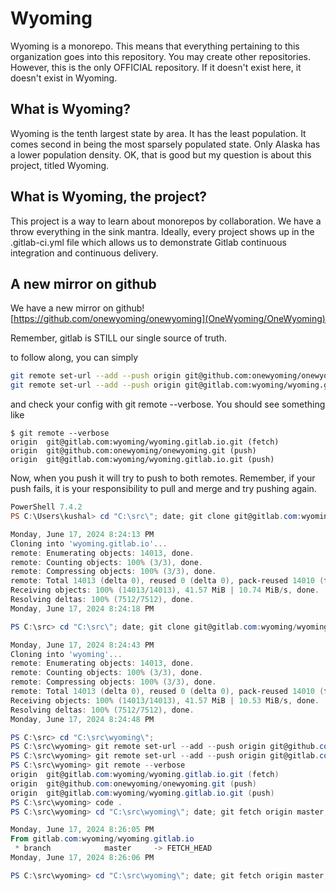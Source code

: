 # Wyoming

Wyoming is a monorepo. 
This means that everything pertaining to this organization goes into this repository. 
You may create other repositories. 
However, this is the only OFFICIAL repository. 
If it doesn't exist here, it doesn't exist in Wyoming. 

## What is Wyoming?
Wyoming is the tenth largest state by area. It has the least population. 
It comes second in being the most sparsely populated state. 
Only Alaska has a lower population density. 
OK, that is good but my question is about this project, titled Wyoming. 

## What is Wyoming, the project?

This project is a way to learn about monorepos by collaboration. 
We have a throw everything in the sink mantra. 
Ideally, every project shows up in the .gitlab-ci.yml file 
which allows us to demonstrate Gitlab continuous integration and continuous delivery. 

## A new mirror on github 

We have a new mirror on github! 
[https://github.com/onewyoming/onewyoming](OneWyoming/OneWyoming)

Remember, gitlab is STILL our single source of truth. 

to follow along, you can simply 

```sh
git remote set-url --add --push origin git@github.com:onewyoming/onewyoming.git
git remote set-url --add --push origin git@gitlab.com:wyoming/wyoming.gitlab.io.git
``` 

and check your config with git remote --verbose. You should see something like 

```
$ git remote --verbose
origin  git@gitlab.com:wyoming/wyoming.gitlab.io.git (fetch)
origin  git@github.com:onewyoming/onewyoming.git (push)
origin  git@gitlab.com:wyoming/wyoming.gitlab.io.git (push)
```

Now, when you push it will try to push to both remotes. 
Remember, if your push fails, 
it is your responsibility to pull and merge and try pushing again. 

```powershell
PowerShell 7.4.2
PS C:\Users\kushal> cd "C:\src\"; date; git clone git@gitlab.com:wyoming/wyoming.gitlab.io.git; date;

Monday, June 17, 2024 8:24:13 PM
Cloning into 'wyoming.gitlab.io'...
remote: Enumerating objects: 14013, done.
remote: Counting objects: 100% (3/3), done.
remote: Compressing objects: 100% (3/3), done.
remote: Total 14013 (delta 0), reused 0 (delta 0), pack-reused 14010 (from 1)
Receiving objects: 100% (14013/14013), 41.57 MiB | 10.74 MiB/s, done.
Resolving deltas: 100% (7512/7512), done.
Monday, June 17, 2024 8:24:18 PM

PS C:\src> cd "C:\src\"; date; git clone git@gitlab.com:wyoming/wyoming.gitlab.io.git wyoming; date;

Monday, June 17, 2024 8:24:43 PM
Cloning into 'wyoming'...
remote: Enumerating objects: 14013, done.
remote: Counting objects: 100% (3/3), done.
remote: Compressing objects: 100% (3/3), done.
remote: Total 14013 (delta 0), reused 0 (delta 0), pack-reused 14010 (from 1)
Receiving objects: 100% (14013/14013), 41.57 MiB | 10.53 MiB/s, done.
Resolving deltas: 100% (7512/7512), done.
Monday, June 17, 2024 8:24:48 PM

PS C:\src> cd "C:\src\wyoming\";
PS C:\src\wyoming> git remote set-url --add --push origin git@github.com:onewyoming/onewyoming.git
PS C:\src\wyoming> git remote set-url --add --push origin git@gitlab.com:wyoming/wyoming.gitlab.io.git
PS C:\src\wyoming> git remote --verbose
origin  git@gitlab.com:wyoming/wyoming.gitlab.io.git (fetch)
origin  git@github.com:onewyoming/onewyoming.git (push)
origin  git@gitlab.com:wyoming/wyoming.gitlab.io.git (push)
PS C:\src\wyoming> code .
PS C:\src\wyoming> cd "C:\src\wyoming\"; date; git fetch origin master; date;

Monday, June 17, 2024 8:26:05 PM
From gitlab.com:wyoming/wyoming.gitlab.io
 * branch            master     -> FETCH_HEAD
Monday, June 17, 2024 8:26:06 PM

PS C:\src\wyoming> cd "C:\src\wyoming\"; date; git fetch origin master; date;
```